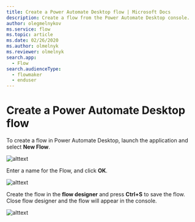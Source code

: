 ```yaml
---
title: Create a Power Automate Desktop flow | Microsoft Docs
description: Create a flow from the Power Automate Desktop console.
author: olegmelnykov
ms.service: flow
ms.topic: article
ms.date: 02/26/2020
ms.author: olmelnyk
ms.reviewer: olmelnyk
search.app: 
  - Flow
search.audienceType: 
  - flowmaker
  - enduser
---
```


# Create a Power Automate Desktop flow

To create a flow in Power Automate Desktop, launch the application and select **New Flow**.

![alttext](\media\imgname.png)

Enter a name for the Flow, and click **OK**.

![alttext](\media\imgname.png)

Create the flow in the **flow designer** and press **Ctrl+S** to save the flow. Close flow designer and the flow will appear in the console.

![alttext](\media\imgname.png)